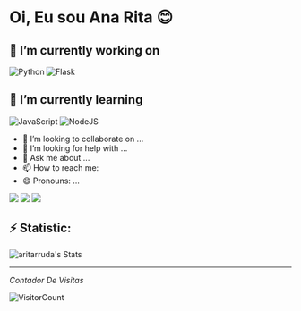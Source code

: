 # Oi, Eu sou Ana Rita 😊

## 🔭 I’m currently working on 
![Python](https://img.shields.io/badge/python-3670A0?style=for-the-badge&logo=python&logoColor=ffdd54)
![Flask](https://img.shields.io/badge/flask-%23000.svg?style=for-the-badge&logo=flask&logoColor=white)
## 🌱 I’m currently learning 
![JavaScript](https://img.shields.io/badge/javascript-%23323330.svg?style=for-the-badge&logo=javascript&logoColor=%23F7DF1E) 
![NodeJS](https://img.shields.io/badge/node.js-6DA55F?style=for-the-badge&logo=node.js&logoColor=white)

- 👯 I’m looking to collaborate on ...
- 🤔 I’m looking for help with ...
- 💬 Ask me about ...
- 📫 How to reach me: 
- 😄 Pronouns: ...
<div>
<a href="https://instagram.com/anaritalirarruda" target="_blank"><img src="https://img.shields.io/badge/-Instagram-%23E4405F?style=for-the-badge&logo=instagram&logoColor=white" target="_blank"></a>
 <a href = "mailto:anaritacarlson@gmail.com"><img src="https://img.shields.io/badge/Gmail-D14836?style=for-the-badge&logo=gmail&logoColor=white" target="_blank"></a>
 <a href="https://www.linkedin.com/inana-rita-lira-de-arruda-244741131/" target="_blank"><img src="https://img.shields.io/badge/-LinkedIn-%230077B5?style=for-the-badge&logo=linkedin&logoColor=white" target="_blank"></a>   
 <div>
   
## ⚡ Statistic: 

![aritarruda's Stats](https://github-readme-stats.vercel.app/api?username=aritarruda&theme=dracula&show_icons=true&hide_border=true&count_private=true)

***********************
*Contador De Visitas*

![VisitorCount](https://profile-counter.glitch.me/{aritarruda}/count.svg)
  

<!--
**aritarruda/aritarruda** is a ✨ _special_ ✨ repository because its `README.md` (this file) appears on your GitHub profile.
